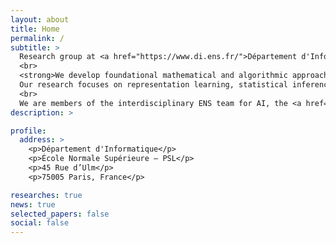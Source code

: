 ```yaml
---
layout: about
title: Home
permalink: /
subtitle: >
  Research group at <a href="https://www.di.ens.fr/">Département d'Informatique</a> of the <a href="https://www.ens.psl.eu/">École Normale Supérieure</a>.<br>
  <br>
  <strong>We develop foundational mathematical and algorithmic approaches for high-dimensional learning and generative modeling.</strong>  
  Our research focuses on representation learning, statistical inference, privacy, and generative models with applications across physics, audio, vision, and neuroscience.<br>
  <br>
  We are members of the interdisciplinary ENS team for AI, the <a href="https://csd.ens.psl.eu/">Centre de Sciences des Données</a> (CSD), and the <a href="https://prairie-institute.fr/">PR[AI]RIE-PSAI Institute</a>. We are a joint research team between the <a href="https://www.ens.psl.eu/">École Normale Supérieure</a> and the <a href="https://www.cnrs.fr/">CNRS</a> UMR 8548.
description: >

profile:
  address: >
    <p>Département d'Informatique</p>
    <p>École Normale Supérieure – PSL</p>
    <p>45 Rue d’Ulm</p>
    <p>75005 Paris, France</p>

researches: true
news: true
selected_papers: false
social: false
---
```

